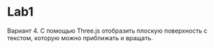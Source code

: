 # Lab1

Вариант 4. С помощью Three.js отобразить плоскую поверхность с текстом, которую можно приближать и вращать.
